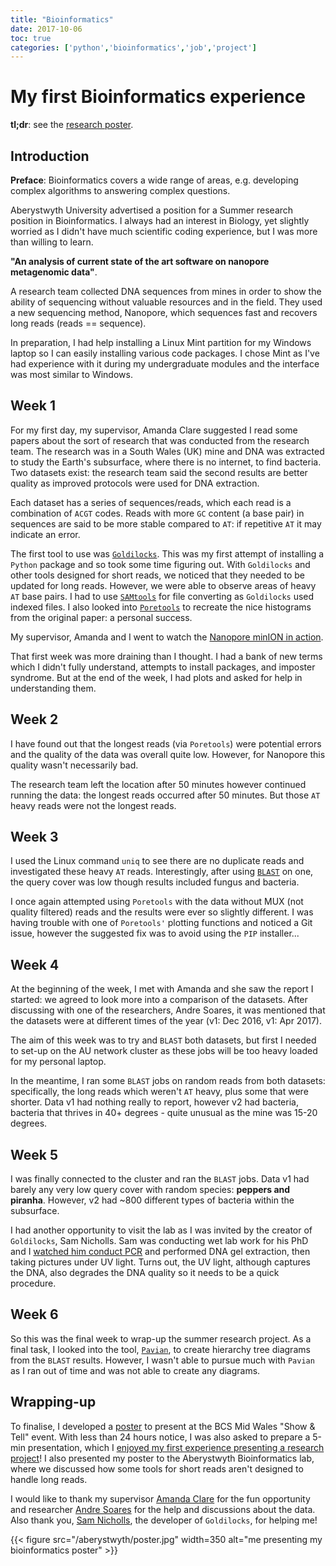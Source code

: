 ```yaml
---
title: "Bioinformatics"
date: 2017-10-06
toc: true
categories: ['python','bioinformatics','job','project']
---
```


# My first Bioinformatics experience

**tl;dr**: see the [research poster](https://github.com/sap218/misc/blob/master/bioinformatics_poster.pdf "bioinformatics poster").

## Introduction

**Preface**: Bioinformatics covers a wide range of areas, e.g. developing complex algorithms to answering complex questions.

Aberystwyth University advertised a position for a Summer research position in Bioinformatics.
I always had an interest in Biology, yet slightly worried as I didn't have much scientific coding experience, but I was more than willing to learn.

**"An analysis of current state of the art software on nanopore metagenomic data"**.

A research team collected DNA sequences from mines in order to show the ability of sequencing without valuable resources and in the field.
They used a new sequencing method, Nanopore, which sequences fast and recovers long reads (reads == sequence).

In preparation, I had help installing a Linux Mint partition for my Windows laptop so I can easily installing various code packages.
I chose Mint as I've had experience with it during my undergraduate modules and the interface was most similar to Windows.

## Week 1
For my first day, my supervisor, Amanda Clare suggested I read some papers about the sort of research that was conducted from the research team.
The research was in a South Wales (UK) mine and DNA was extracted to study the Earth's subsurface, where there is no internet, to find bacteria.
Two datasets exist: the research team said the second results are better quality as improved protocols were used for DNA extraction.

Each dataset has a series of sequences/reads, which each read is a combination of `ACGT` codes.
Reads with more `GC` content (a base pair) in sequences are said to be more stable compared to `AT`: if repetitive `AT` it may indicate an error.

The first tool to use was [`Goldilocks`](https://academic.oup.com/bioinformatics/article/32/13/2047/1743888?login=true "Goldilocks"). This was my first attempt of installing a `Python` package and so took some time figuring out.
With `Goldilocks` and other tools designed for short reads, we noticed that they needed to be updated for long reads.
However, we were able to observe areas of heavy `AT` base pairs. I had to use [`SAMtools`](https://academic.oup.com/bioinformatics/article/25/16/2078/204688?login=true "SAMtools") for file converting as `Goldilocks` used indexed files.
I also looked into [`Poretools`](https://academic.oup.com/bioinformatics/article/30/23/3399/207172?login=true "Poretools") to recreate the nice histograms from the original paper: a personal success.

My supervisor, Amanda and I went to watch the [Nanopore minION in action](https://twitter.com/afcaber/status/898194865980403712 "tweet about watching the minION").

That first week was more draining than I thought. I had a bank of new terms which I didn't fully understand, attempts to install packages, and imposter syndrome.
But at the end of the week, I had plots and asked for help in understanding them.

## Week 2
I have found out that the longest reads (via `Poretools`) were potential errors and the quality of the data was overall quite low.
However, for Nanopore this quality wasn't necessarily bad.

The research team left the location after 50 minutes however continued running the data: the longest reads occurred after 50 minutes.
But those `AT` heavy reads were not the longest reads.

## Week 3
I used the Linux command `uniq` to see there are no duplicate reads and investigated these heavy `AT` reads.
Interestingly, after using [`BLAST`](https://pubmed.ncbi.nlm.nih.gov/2231712/ "BLAST") on one, the query cover was low though results included fungus and bacteria.

I once again attempted using `Poretools` with the data without MUX (not quality filtered) reads and the results were ever so slightly different.
I was having trouble with one of `Poretools'` plotting functions and noticed a Git issue, however the suggested fix was to avoid using the `PIP` installer...

## Week 4
At the beginning of the week, I met with Amanda and she saw the report I started: we agreed to look more into a comparison of the datasets.
After discussing with one of the researchers, Andre Soares, it was mentioned that the datasets were at different times of the year (v1: Dec 2016, v1: Apr 2017).

The aim of this week was to try and `BLAST` both datasets, but first I needed to set-up on the AU network cluster as these jobs will be too heavy loaded for my personal laptop.

In the meantime, I ran some `BLAST` jobs on random reads from both datasets: specifically, the long reads which weren't `AT` heavy, plus some that were shorter.
Data v1 had nothing really to report, however v2 had bacteria, bacteria that thrives in 40+ degrees - quite unusual as the mine was 15-20 degrees.

## Week 5
I was finally connected to the cluster and ran the `BLAST` jobs.
Data v1 had barely any very low query cover with random species: **peppers and piranha**.
However, v2 had ~800 different types of bacteria within the subsurface.

I had another opportunity to visit the lab as I was invited by the creator of `Goldilocks`, Sam Nicholls.
Sam was conducting wet lab work for his PhD and I [watched him conduct PCR](https://twitter.com/sap218/status/910070653419704320 "my tweet with video of lab work") and performed DNA gel extraction, then taking pictures under UV light.
Turns out, the UV light, although captures the DNA, also degrades the DNA quality so it needs to be a quick procedure.

## Week 6
So this was the final week to wrap-up the summer research project. As a final task, I looked into the tool, [`Pavian`](https://www.biorxiv.org/content/10.1101/084715v1 "Pavian"), to create hierarchy tree diagrams from the `BLAST` results. However, I wasn't able to pursue much with `Pavian` as I ran out of time and was not able to create any diagrams.

## Wrapping-up

To finalise, I developed a [poster](https://github.com/sap218/misc/blob/master/bioinformatics_poster.pdf "bioinformatics poster") to present at the BCS Mid Wales "Show & Tell" event.
With less than 24 hours notice, I was also asked to prepare a 5-min presentation, which I [enjoyed my first experience presenting a research project](https://twitter.com/sap218/status/914106415664500736 "my tweet with me and my poster")!
I also presented my poster to the Aberystwyth Bioinformatics lab, where we discussed how some tools for short reads aren't designed to handle long reads.

I would like to thank my supervisor [Amanda Clare](https://twitter.com/afcaber "Amanda's Twitter") for the fun opportunity and researcher [Andre Soares](https://twitter.com/GeoMicroSoares "Andre's Twitter") for the help and discussions about the data.
Also thank you, [Sam Nicholls](https://twitter.com/samstudio8 "Sam's Twitter"), the developer of `Goldilocks`, for helping me!

{{< figure src="/aberystwyth/poster.jpg" width=350 alt="me presenting my bioinformatics poster" >}}